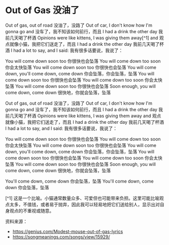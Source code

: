 # Out of Gas 没油了

Out of gas, out of road
没油了，没路了
Out of car, I don't know how I'm gonna go and
没车了，我不知该如何前行，而且
I had a drink the other day
我前几天喝了杯酒
Opinions were like kittens, I was giving them away[^1] and
观点就像小猫，我把它们送走了，而且
I had a drink the other day
我前几天喝了杯酒
I had a lot to say, and I said:
我有很多话要说，我说了：

You will come down soon too
你很快也会坠落
You will come down too soon
你会太快坠落
You will come down soon too
你很快也会坠落
You will come down, you'll come down, come down
你会坠落，你会坠落，坠落
You will come down soon too
你很快也会坠落
You will come down too soon
你会太快坠落
You will come down soon too
你很快也会坠落
Soon enough, you will come down, come down
很快地，你就会坠落，坠落

Out of gas, out of road
没油了，没路了
Out of car, I don't know how I'm gonna go and
没车了，我不知该如何前行，而且
I had a drink the other day
我前几天喝了杯酒
Opinions were like kittens, I was giving them away and
观点就像小猫，我把它们送走了，而且
I had a drink the other day
我前几天喝了杯酒
I had a lot to say, and I said:
我有很多话要说，我说了：

You will come down soon too
你很快也会坠落
You will come down too soon
你会太快坠落
You will come down soon too
你很快也会坠落
You will come down, you'll come down, come down
你会坠落，你会坠落，坠落
You will come down soon too
你很快也会坠落
You will come down too soon
你会太快坠落
You will come down soon too
你很快也会坠落
Soon enough, you will come down, come down
很快地，你就会坠落，坠落

You'll come down, come down
你会坠落，坠落
You'll come down, come down
你会坠落，坠落

[^1] 这是一个比喻。小猫通常数量众多、可爱但也可能带来负担。这里可能比喻观点太多，不值钱，或者易于抛弃，因此我可以轻易地把它们送给别人，显示出对自身观点的不重视或随意。


资料来源：
- https://genius.com/Modest-mouse-out-of-gas-lyrics
- https://songmeanings.com/songs/view/15929/
